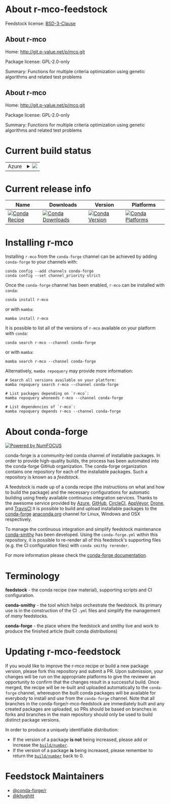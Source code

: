 About r-mco-feedstock
=====================

Feedstock license: [BSD-3-Clause](https://github.com/conda-forge/r-mco-feedstock/blob/main/LICENSE.txt)


About r-mco
-----------

Home: http://git.p-value.net/p/mco.git

Package license: GPL-2.0-only

Summary: Functions for multiple criteria optimization using genetic algorithms and related test problems

About r-mco
-----------

Home: http://git.p-value.net/p/mco.git

Package license: GPL-2.0-only

Summary: Functions for multiple criteria optimization using genetic algorithms and related test problems

Current build status
====================


<table>
    
  <tr>
    <td>Azure</td>
    <td>
      <details>
        <summary>
          <a href="https://dev.azure.com/conda-forge/feedstock-builds/_build/latest?definitionId=7872&branchName=main">
            <img src="https://dev.azure.com/conda-forge/feedstock-builds/_apis/build/status/r-mco-feedstock?branchName=main">
          </a>
        </summary>
        <table>
          <thead><tr><th>Variant</th><th>Status</th></tr></thead>
          <tbody><tr>
              <td>linux_64_r_base4.3</td>
              <td>
                <a href="https://dev.azure.com/conda-forge/feedstock-builds/_build/latest?definitionId=7872&branchName=main">
                  <img src="https://dev.azure.com/conda-forge/feedstock-builds/_apis/build/status/r-mco-feedstock?branchName=main&jobName=linux&configuration=linux%20linux_64_r_base4.3" alt="variant">
                </a>
              </td>
            </tr><tr>
              <td>linux_64_r_base4.4</td>
              <td>
                <a href="https://dev.azure.com/conda-forge/feedstock-builds/_build/latest?definitionId=7872&branchName=main">
                  <img src="https://dev.azure.com/conda-forge/feedstock-builds/_apis/build/status/r-mco-feedstock?branchName=main&jobName=linux&configuration=linux%20linux_64_r_base4.4" alt="variant">
                </a>
              </td>
            </tr><tr>
              <td>osx_64_r_base4.3</td>
              <td>
                <a href="https://dev.azure.com/conda-forge/feedstock-builds/_build/latest?definitionId=7872&branchName=main">
                  <img src="https://dev.azure.com/conda-forge/feedstock-builds/_apis/build/status/r-mco-feedstock?branchName=main&jobName=osx&configuration=osx%20osx_64_r_base4.3" alt="variant">
                </a>
              </td>
            </tr><tr>
              <td>osx_64_r_base4.4</td>
              <td>
                <a href="https://dev.azure.com/conda-forge/feedstock-builds/_build/latest?definitionId=7872&branchName=main">
                  <img src="https://dev.azure.com/conda-forge/feedstock-builds/_apis/build/status/r-mco-feedstock?branchName=main&jobName=osx&configuration=osx%20osx_64_r_base4.4" alt="variant">
                </a>
              </td>
            </tr><tr>
              <td>win_64_r_base4.3</td>
              <td>
                <a href="https://dev.azure.com/conda-forge/feedstock-builds/_build/latest?definitionId=7872&branchName=main">
                  <img src="https://dev.azure.com/conda-forge/feedstock-builds/_apis/build/status/r-mco-feedstock?branchName=main&jobName=win&configuration=win%20win_64_r_base4.3" alt="variant">
                </a>
              </td>
            </tr><tr>
              <td>win_64_r_base4.4</td>
              <td>
                <a href="https://dev.azure.com/conda-forge/feedstock-builds/_build/latest?definitionId=7872&branchName=main">
                  <img src="https://dev.azure.com/conda-forge/feedstock-builds/_apis/build/status/r-mco-feedstock?branchName=main&jobName=win&configuration=win%20win_64_r_base4.4" alt="variant">
                </a>
              </td>
            </tr>
          </tbody>
        </table>
      </details>
    </td>
  </tr>
</table>

Current release info
====================

| Name | Downloads | Version | Platforms |
| --- | --- | --- | --- |
| [![Conda Recipe](https://img.shields.io/badge/recipe-r--mco-green.svg)](https://anaconda.org/conda-forge/r-mco) | [![Conda Downloads](https://img.shields.io/conda/dn/conda-forge/r-mco.svg)](https://anaconda.org/conda-forge/r-mco) | [![Conda Version](https://img.shields.io/conda/vn/conda-forge/r-mco.svg)](https://anaconda.org/conda-forge/r-mco) | [![Conda Platforms](https://img.shields.io/conda/pn/conda-forge/r-mco.svg)](https://anaconda.org/conda-forge/r-mco) |

Installing r-mco
================

Installing `r-mco` from the `conda-forge` channel can be achieved by adding `conda-forge` to your channels with:

```
conda config --add channels conda-forge
conda config --set channel_priority strict
```

Once the `conda-forge` channel has been enabled, `r-mco` can be installed with `conda`:

```
conda install r-mco
```

or with `mamba`:

```
mamba install r-mco
```

It is possible to list all of the versions of `r-mco` available on your platform with `conda`:

```
conda search r-mco --channel conda-forge
```

or with `mamba`:

```
mamba search r-mco --channel conda-forge
```

Alternatively, `mamba repoquery` may provide more information:

```
# Search all versions available on your platform:
mamba repoquery search r-mco --channel conda-forge

# List packages depending on `r-mco`:
mamba repoquery whoneeds r-mco --channel conda-forge

# List dependencies of `r-mco`:
mamba repoquery depends r-mco --channel conda-forge
```


About conda-forge
=================

[![Powered by
NumFOCUS](https://img.shields.io/badge/powered%20by-NumFOCUS-orange.svg?style=flat&colorA=E1523D&colorB=007D8A)](https://numfocus.org)

conda-forge is a community-led conda channel of installable packages.
In order to provide high-quality builds, the process has been automated into the
conda-forge GitHub organization. The conda-forge organization contains one repository
for each of the installable packages. Such a repository is known as a *feedstock*.

A feedstock is made up of a conda recipe (the instructions on what and how to build
the package) and the necessary configurations for automatic building using freely
available continuous integration services. Thanks to the awesome service provided by
[Azure](https://azure.microsoft.com/en-us/services/devops/), [GitHub](https://github.com/),
[CircleCI](https://circleci.com/), [AppVeyor](https://www.appveyor.com/),
[Drone](https://cloud.drone.io/welcome), and [TravisCI](https://travis-ci.com/)
it is possible to build and upload installable packages to the
[conda-forge](https://anaconda.org/conda-forge) [anaconda.org](https://anaconda.org/)
channel for Linux, Windows and OSX respectively.

To manage the continuous integration and simplify feedstock maintenance
[conda-smithy](https://github.com/conda-forge/conda-smithy) has been developed.
Using the ``conda-forge.yml`` within this repository, it is possible to re-render all of
this feedstock's supporting files (e.g. the CI configuration files) with ``conda smithy rerender``.

For more information please check the [conda-forge documentation](https://conda-forge.org/docs/).

Terminology
===========

**feedstock** - the conda recipe (raw material), supporting scripts and CI configuration.

**conda-smithy** - the tool which helps orchestrate the feedstock.
                   Its primary use is in the construction of the CI ``.yml`` files
                   and simplify the management of *many* feedstocks.

**conda-forge** - the place where the feedstock and smithy live and work to
                  produce the finished article (built conda distributions)


Updating r-mco-feedstock
========================

If you would like to improve the r-mco recipe or build a new
package version, please fork this repository and submit a PR. Upon submission,
your changes will be run on the appropriate platforms to give the reviewer an
opportunity to confirm that the changes result in a successful build. Once
merged, the recipe will be re-built and uploaded automatically to the
`conda-forge` channel, whereupon the built conda packages will be available for
everybody to install and use from the `conda-forge` channel.
Note that all branches in the conda-forge/r-mco-feedstock are
immediately built and any created packages are uploaded, so PRs should be based
on branches in forks and branches in the main repository should only be used to
build distinct package versions.

In order to produce a uniquely identifiable distribution:
 * If the version of a package **is not** being increased, please add or increase
   the [``build/number``](https://docs.conda.io/projects/conda-build/en/latest/resources/define-metadata.html#build-number-and-string).
 * If the version of a package **is** being increased, please remember to return
   the [``build/number``](https://docs.conda.io/projects/conda-build/en/latest/resources/define-metadata.html#build-number-and-string)
   back to 0.

Feedstock Maintainers
=====================

* [@conda-forge/r](https://github.com/conda-forge/r/)
* [@khughitt](https://github.com/khughitt/)

